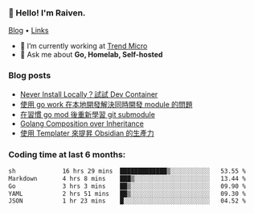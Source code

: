 <!-- ![Codewars](https://www.codewars.com/users/omegaatt36/badges/small) -->
### 👋 Hello! I'm Raiven.
[Blog](https://www.omegaatt.com) • [Links](https://link.omegaatt.com)

- 🔭 I’m currently working at [Trend Micro](https://www.trendmicro.com)
- 💬 Ask me about **Go, Homelab, Self-hosted**

### Blog posts
<!-- BLOG-POST-LIST:START -->
- [Never Install Locally？試試 Dev Container](https://www.omegaatt.com/blogs/develop/2025/dev_container/)
- [使用 go work 在本地開發解決同時開發 module 的問題](https://www.omegaatt.com/blogs/develop/2025/go_module_and_go_work/)
- [在習慣 go mod 後重新學習 git submodule](https://www.omegaatt.com/blogs/develop/2025/git_submodule_turorial/)
- [Golang Composition over Inheritance](https://www.omegaatt.com/blogs/develop/2025/golang_composition_over_inheritance/)
- [使用 Templater 來提昇 Obsidian 的生產力](https://www.omegaatt.com/blogs/develop/2025/use_obsidian_templater_to_get_more_productivity/)
<!-- BLOG-POST-LIST:END -->

### Coding time at last 6 months:
<!--START_SECTION:waka-->

```txt
sh             16 hrs 29 mins  █████████████▒░░░░░░░░░░░   53.55 %
Markdown       4 hrs 8 mins    ███▒░░░░░░░░░░░░░░░░░░░░░   13.44 %
Go             3 hrs 3 mins    ██▒░░░░░░░░░░░░░░░░░░░░░░   09.90 %
YAML           2 hrs 51 mins   ██▒░░░░░░░░░░░░░░░░░░░░░░   09.30 %
JSON           1 hr 23 mins    █░░░░░░░░░░░░░░░░░░░░░░░░   04.52 %
```

<!--END_SECTION:waka-->
